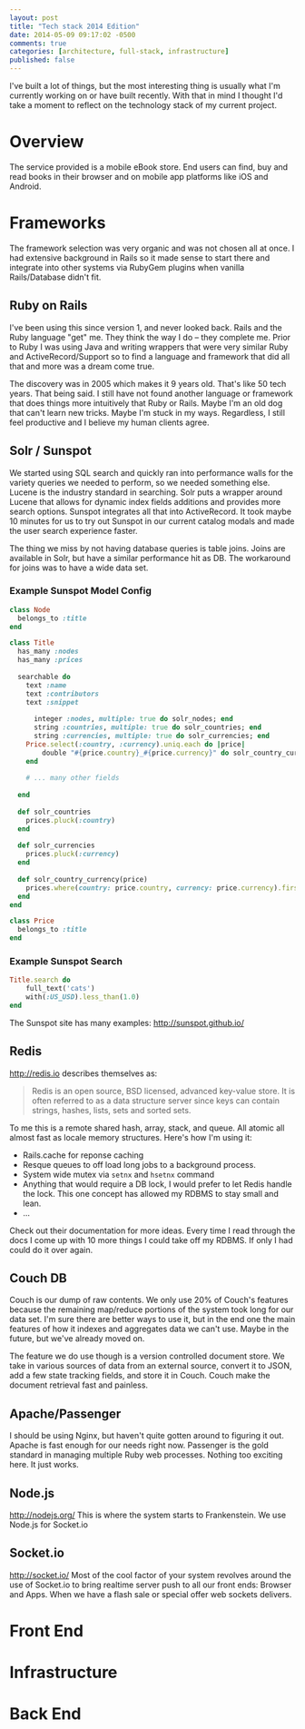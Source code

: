 ```yaml
---
layout: post
title: "Tech stack 2014 Edition"
date: 2014-05-09 09:17:02 -0500
comments: true
categories: [architecture, full-stack, infrastructure]
published: false
---
```

I've built a lot of things, but the most interesting thing is usually what I'm currently working on or have
built recently. With that in mind I thought I'd take a moment to reflect on the technology stack of my current
project.

<!-- more -->

# Overview
The service provided is a mobile eBook store. End users can find, buy and read books in their browser and on mobile app
platforms like iOS and Android.

# Frameworks
The framework selection was very organic and was not chosen all at once. I had extensive background in Rails so it made
sense to start there and integrate into other systems via RubyGem plugins when vanilla Rails/Database didn't fit.

## Ruby on Rails
I've been using this since version 1, and never looked back. Rails and the Ruby language "get" me. They
think the way I do – they complete me. Prior to Ruby I was using Java and writing wrappers that were very
similar Ruby and ActiveRecord/Support so to find a language and framework that did all that and more was a
dream come true.

The discovery was in 2005 which makes it 9 years old. That's like 50 tech years. That
being said. I still have not found another language or framework that does things more
intuitively that Ruby or Rails. Maybe I'm an old dog that can't learn new tricks. Maybe
I'm stuck in my ways. Regardless, I still feel productive and I believe my human clients
agree.

## Solr / Sunspot
We started using SQL search and quickly ran into performance walls for the variety queries we needed to perform, so we
needed something else. Lucene is the industry standard in searching. Solr puts a wrapper around Lucene that allows for
dynamic index fields additions and provides more search options. Sunspot integrates all that into ActiveRecord.
It took maybe 10 minutes for us to try out Sunspot in our current catalog modals and made the user search experience
faster.

The thing we miss by not having database queries is table joins. Joins are available in Solr, but have a similar
performance hit as DB. The workaround for joins was to have a wide data set.

### Example Sunspot Model Config
```ruby
class Node
  belongs_to :title
end

class Title
  has_many :nodes
  has_many :prices
  
  searchable do
    text :name
    text :contributors
    text :snippet
    
 	  integer :nodes, multiple: true do solr_nodes; end
 	  string :countries, multiple: true do solr_countries; end
 	  string :currencies, multiple: true do solr_currencies; end
  	Price.select(:country, :currency).uniq.each do |price|
  		double "#{price.country}_#{price.currency}" do solr_country_currency(price); end
  	end
  	
    # ... many other fields
    
  end
  
  def solr_countries
  	prices.pluck(:country)
  end
  
  def solr_currencies
  	prices.pluck(:currency)
  end
  
  def solr_country_currency(price)
  	prices.where(country: price.country, currency: price.currency).first.try(:price)
  end
end

class Price
  belongs_to :title
end
```

### Example Sunspot Search
```ruby
Title.search do
	full_text('cats')
	with(:US_USD).less_than(1.0)
end
```

The Sunspot site has many examples: http://sunspot.github.io/


## Redis

http://redis.io describes themselves as:

> Redis is an open source, BSD licensed, advanced key-value store.
> It is often referred to as a data structure server since keys can contain
> strings, hashes, lists, sets and sorted sets.

To me this is a remote shared hash, array, stack, and queue. All atomic all almost fast
as locale memory structures. Here's how I'm using it:

* Rails.cache for reponse caching
* Resque queues to off load long jobs to a background process.
* System wide mutex via `setnx` and `hsetnx` command
* Anything that would require a DB lock, I would prefer to let Redis handle the lock. This one concept has allowed my RDBMS to stay small and lean.
* ...

Check out their documentation for more ideas. Every time I read through the docs I come
up with 10 more things I could take off my RDBMS. If only I had could do it over again.


## Couch DB
Couch is our dump of raw contents. We only use 20% of Couch's features because the remaining map/reduce portions of the system took long for our data set. I'm sure there are better ways to use it, but in the end one the main features of how it indexes and aggregates data we can't use. Maybe in the future, but we've already moved on.

The feature we do use though is a version controlled document store. We take in various sources of data from an external source, convert it to JSON, add a few state tracking fields, and store it in Couch. Couch make the document retrieval fast and painless.

## Apache/Passenger
I should be using Nginx, but haven't quite gotten around to figuring it out. Apache is fast enough for our needs right now. Passenger is the gold standard in managing multiple Ruby web processes. Nothing too exciting here. It just works.

## Node.js
http://nodejs.org/
This is where the system starts to Frankenstein. We use Node.js for Socket.io

## Socket.io
http://socket.io/
Most of the cool factor of your system revolves around the use of Socket.io to bring realtime server push to all our front ends: Browser and Apps. When we have a flash sale or special offer web sockets delivers.


# Front End


# Infrastructure


# Back End

